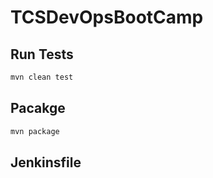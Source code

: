 # TCSDevOpsBootCamp

## Run Tests

```bash
mvn clean test
```

## Pacakge

```bash
mvn package
```

## Jenkinsfile
